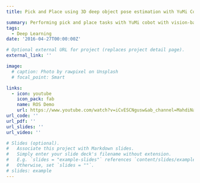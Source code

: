 ```yaml
---
title: Pick and Place using 3D deep object pose estimation with YuMi Cobot

summary: Performing pick and place tasks with YuMi cobot with vision-based perception in the loop Trained the deep neural network with fully synthetically generated data and labels using Isaac Sim Utilizing ROS and customized drivers for controlling the YuMi including the end effectors Extended to industrial robot platform ABB IRB-4600 Using domain randomization to robustify the vision algorithm against edge cases including change of lighting, texture, color and etc.
tags:
  - Deep Learning
date: '2016-04-27T00:00:00Z'

# Optional external URL for project (replaces project detail page).
external_link: ''

image:
  # caption: Photo by rawpixel on Unsplash
  # focal_point: Smart

links:
  - icon: youtube
    icon_pack: fab
    name: ROS Demo
    url: https://www.youtube.com/watch?v=iCvESCNgusw&ab_channel=MahdiNaddaf
url_code: ''
url_pdf: ''
url_slides: ''
url_video: ''

# Slides (optional).
#   Associate this project with Markdown slides.
#   Simply enter your slide deck's filename without extension.
#   E.g. `slides = "example-slides"` references `content/slides/example-slides.md`.
#   Otherwise, set `slides = ""`.
# slides: example
---
```


<!-- Performing pick and place tasks with YuMi cobot with vision-based perception in the loop
Trained the deep neural network with fully synthetically generated data and labels using Isaac Sim
Utilizing ROS and customized drivers for controlling the YuMi including the end effectors
Extended to industrial robot platform ABB IRB-4600 
Using domain randomization to robustify the vision algorithm against edge cases including change of lighting, texture, color and etc. -->
